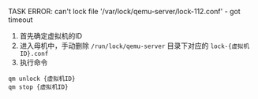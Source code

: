 
TASK ERROR: can't lock file '/var/lock/qemu-server/lock-112.conf' - got timeout

1. 首先确定虚拟机的ID
2. 进入母机中，手动删除 `/run/lock/qemu-server` 目录下对应的 `lock-{虚拟机ID}.conf`
3. 执行命令
```shell
qm unlock {虚拟机ID}
qm stop {虚拟机ID}

```
